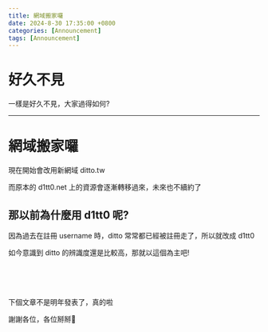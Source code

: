 ```yaml
---
title: 網域搬家囉
date: 2024-8-30 17:35:00 +0800
categories: [Announcement]
tags: [Announcement]
---
```


# 好久不見

一樣是好久不見，大家過得如何?

---

# 網域搬家囉

現在開始會改用新網域 ditto.tw

而原本的 d1tt0.net 上的資源會逐漸轉移過來，未來也不續約了

## 那以前為什麼用 d1tt0 呢?

因為過去在註冊 username 時，ditto 常常都已經被註冊走了，所以就改成 d1tt0

如今意識到 ditto 的辨識度還是比較高，那就以這個為主吧!

<br><br><br>

下個文章不是明年發表了，真的啦

謝謝各位，各位掰掰👋
